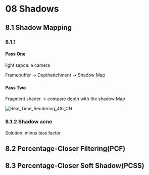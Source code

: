 # 08 Shadows

## 8.1 Shadow Mapping
### 8.1.1 
#### Pass One
light sapce: a camera

Framebuffer → Depthattchment → Shadow Map

### 
#### Pass Two
Fragment shader → compare depth with the shadow Map

![Real_Time_Rendering_4th_CN](https://github.com/user-attachments/assets/88eb39af-c936-4aac-af7a-b06a4a90f2a4)


### 8.1.2 Shadow acne
Solution: minus bias factor 

## 8.2 Percentage-Closer Filtering(PCF)


## 8.3 Percentage-Closer Soft Shadow(PCSS)
